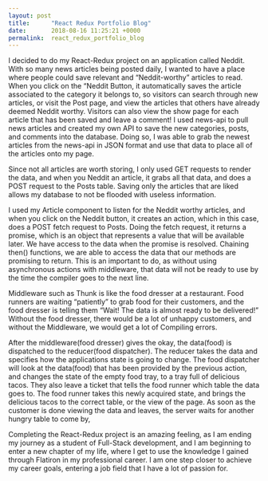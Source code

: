 ```yaml
---
layout: post
title:      "React Redux Portfolio Blog"
date:       2018-08-16 11:25:21 +0000
permalink:  react_redux_portfolio_blog
---
```




I decided to do my React-Redux project on an application called Neddit. With so many news articles being posted daily, I wanted to have a place where people could save relevant and “Neddit-worthy” articles to read. When you click on the “Neddit Button, it automatically saves the article associated to the category it belongs to, so visitors can search through new articles, or visit the Post page, and view the articles that others have already deemed Neddit worthy. Visitors can also view the show page for each article that has been saved and leave a comment! 
I used news-api to pull news articles and created my own API to save the new categories, posts, and comments into the database. Doing so, I was able to grab the newest articles from the news-api in JSON format and use that data to place all of the articles onto my page.

Since not all articles are worth storing, I only used GET requests to render the data, and when you Neddit an article, it grabs all that data, and does a POST request to the Posts table. Saving only the articles that are liked allows my database to not be flooded with useless information.


I used my Article component to listen for the Neddit worthy articles, and when you click on the Neddit button, it creates an action, which in this case, does a POST fetch request to Posts. Doing the fetch request, it returns a promise, which is an object that represents a value that will be available later. We have access to the data when the promise is resolved. Chaining then() functions, we are able to access the data that our methods are promising to return. This is an important to do, as without using asynchronous actions with middleware, that data will not be ready to use by the time the compiler goes to the next line. 


Middleware such as Thunk is like the food dresser at a restaurant. Food runners are waiting “patiently” to grab food for their customers, and the food dresser is telling them “Wait! The data is almost ready to be delivered!” Without the food dresser, there would be a lot of unhappy customers, and without the Middleware, we would get a lot of Compiling errors. 


After the middleware(food dresser) gives the okay, the data(food) is dispatched to the reducer(food dispatcher). The reducer takes the data and specifies how the applications state is going to change. The food dispatcher will look at the data(food) that has been provided by the previous action, and changes the state of the empty food tray, to a tray full of delicious tacos. They also leave a ticket that tells the food runner which table the data goes to. The food runner takes this newly acquired state, and brings the delicious tacos to the correct table, or the view of the page. As soon as the customer is done viewing the data and leaves, the server waits for another hungry table to come by, 


Completing the React-Redux project is an amazing feeling, as I am ending my journey as a student of Full-Stack development, and I am beginning to enter a new chapter of my life, where I get to use the knowledge I gained through Flatiron in my professional career. I am one step closer to achieve my career goals, entering a job field that I have a lot of passion for. 

 

